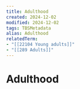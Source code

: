 ```yaml
---
title: Adulthood
created: 2024-12-02
modified: 2024-12-02
tags: TBSMetadata
alias: Adulthood
relatedTerm:
- "[[22104 Young adults]]"
- "[[289 Adults]]"
---
```

# Adulthood
